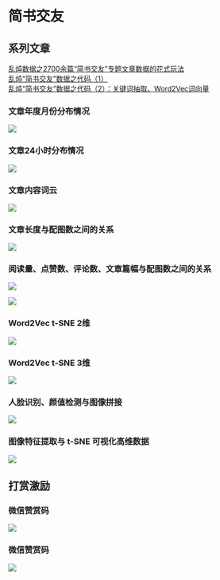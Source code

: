 # 简书交友
## 系列文章
[乱炖数据之2700余篇“简书交友”专题文章数据的花式玩法](https://zhuanlan.zhihu.com/p/37618589)   
[乱炖“简书交友”数据之代码（1）](https://zhuanlan.zhihu.com/p/38058243)   
[乱炖“简书交友”数据之代码（2）：关键词抽取、Word2Vec词向量](https://zhuanlan.zhihu.com/p/38162556)   

### 文章年度月份分布情况
![](Images/“简书交友”专题文章之年度月份分布情况.png)

### 文章24小时分布情况
![](Images/“简书交友”专题文章之24小时分布情况.png)

### 文章内容词云
![](Images/Content-wordcloud-3.png)

### 文章长度与配图数之间的关系
![](Images/seaborn-jointplot-1.png)

### 阅读量、点赞数、评论数、文章篇幅与配图数之间的关系
![](Images/seaborn-pairplot.png)

![](Images/seaborn-heatmap-2.png)

### Word2Vec t-SNE 2维
![](Images/word2vec-demo-1.JPG)

### Word2Vec t-SNE 3维
![](Images/word2vec-demo-2.JPG)

### 人脸识别、颜值检测与图像拼接
![](Images/FaceCropped_Size33_4_100pixel_255pics_random_3.png)

### 图像特征提取与 t-SNE 可视化高维数据
![](Images/Features_1000_Artical_Images_300PCA-tSNE.png)

## 打赏激励
### 微信赞赏码
![](Images/reward-weixin.png)

### 微信赞赏码
![](Images/reward-alipay_2.png)
